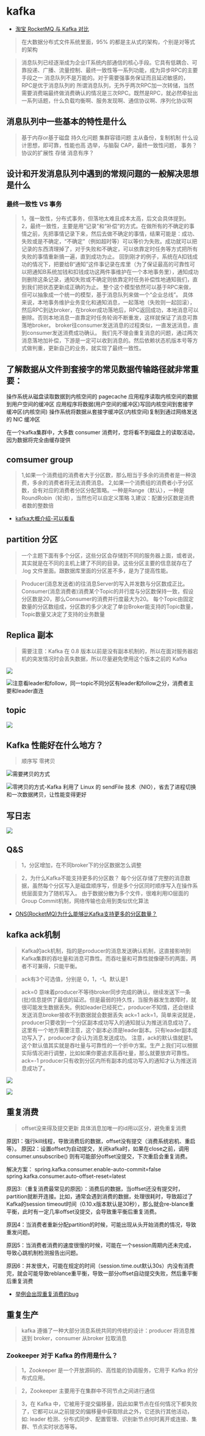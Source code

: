 # kafka

* [淘宝 RocketMQ 与 Kafka 对比](https://toutiao.io/posts/sodl0/preview)

>在大数据分布式文件系统里面，95% 的都是主从式的架构，个别是对等式的架构

>消息队列已经逐渐成为企业IT系统内部通信的核心手段。它具有低耦合、可靠投递、广播、流量控制、最终一致性等一系列功能，成为异步RPC的主要手段之一
>消息队列不是万能的。对于需要强事务保证而且延迟敏感的，RPC是优于消息队列的
>所谓消息队列，无外乎两次RPC加一次转储，当然需要消费端最终做消费确认的情况是三次RPC。既然是RPC，就必然牵扯出一系列话题，什么负载均衡啊、服务发现啊、通信协议啊、序列化协议啊

## 消息队列中一些基本的特性是什么
>基于内存or基于磁盘
>持久化问题
>集群容错问题
>主从备份，复制机制
>什么设计思想，即可靠，性能也高
>选举，与脑裂
>CAP，最终一致性问题，
>事务？
>协议的扩展性
>存储
>消息有序？


## 设计和开发消息队列中遇到的常规问题的一般解决思想是什么

### 最终一致性 VS 事务
>1，强一致性，分布式事务，但落地太难且成本太高，后文会具体提到。
>2，最终一致性，主要是用“记录”和“补偿”的方式。在做所有的不确定的事情之前，先把事情记录下来，然后去做不确定的事情，结果可能是：成功、失败或是不确定，“不确定”（例如超时等）可以等价为失败。成功就可以把记录的东西清理掉了，对于失败和不确定，可以依靠定时任务等方式把所有失败的事情重新搞一遍，直到成功为止。 回到刚才的例子，系统在A扣钱成功的情况下，把要给B“通知”这件事记录在库里（为了保证最高的可靠性可以把通知B系统加钱和扣钱成功这两件事维护在一个本地事务里），通知成功则删除这条记录，通知失败或不确定则依靠定时任务补偿性地通知我们，直到我们把状态更新成正确的为止。 整个这个模型依然可以基于RPC来做，但可以抽象成一个统一的模型，基于消息队列来做一个“企业总线”。 具体来说，本地事务维护业务变化和通知消息，一起落地（失败则一起回滚），然后RPC到达broker，在broker成功落地后，RPC返回成功，本地消息可以删除。否则本地消息一直靠定时任务轮询不断重发，这样就保证了消息可靠落地broker。 broker往consumer发送消息的过程类似，一直发送消息，直到consumer发送消费成功确认。 我们先不理会重复消息的问题，通过两次消息落地加补偿，下游是一定可以收到消息的。然后依赖状态机版本号等方式做判重，更新自己的业务，就实现了最终一致性。


## 了解数据从文件到套接字的常见数据传输路径就非常重要：

操作系统从磁盘读取数据到内核空间的 pagecache
应用程序读取内核空间的数据到用户空间的缓冲区
应用程序将数据(用户空间的缓冲区)写回内核空间到套接字缓冲区(内核空间)
操作系统将数据从套接字缓冲区(内核空间)复制到通过网络发送的 NIC 缓冲区


在一个kafka集群中，大多数 consumer 消费时，您将看不到磁盘上的读取活动，因为数据将完全由缓存提供


## comsumer group
>1,如果一个消费组的消费者大于分区数，那么相当于多余的消费者是一种浪费，多余的消费者将无法消费消息。
>2,如果一个消费组的消费者小于分区数，会有对应的消费者分区分配策略。一种是Range（默认），一种是RoundRobin（轮询），当然也可以自定义策略
>3,建议：配置分区数是消费者数的整数倍

* [kafka大概介绍-可以看看](https://www.cnblogs.com/GrimMjx/p/11523067.html)

## partition 分区
>一个主题下面有多个分区，这些分区会存储到不同的服务器上面，或者说，其实就是在不同的主机上建了不同的目录。这些分区主要的信息就存在了 .log 文件里面。跟数据库里面的分区差不多，是为了提高性能。

>Producer(消息发送者)的往消息Server的写入并发数与分区数成正比。
>Consumer(消息消费者)消费某个Topic的并行度与分区数保持一致，假设分区数是20，那么Consumer的消费并行度最大为20。
>每个Topic由固定数量的分区数组成，分区数的多少决定了单台Broker能支持的Topic数量，Topic数量又决定了支持的业务数量


## Replica 副本
>需要注意：Kafka 在 0.8 版本以前是没有副本机制的，所以在面对服务器宕机的突发情况时会丢失数据，所以尽量避免使用这个版本之前的 Kafka

![](./res/kafka-partition-replica.png "")

![](./res/kafka-replica-leader-follow.png "注意看leader和follow，同一topic不同分区有leader和follow之分，消费者主要和leader直连")

## topic

![](./res/kafka-topic.png "")

## Kafka 性能好在什么地方？
>顺序写
>零拷贝

![](./res/kafka-fs-no-zero-copy.jpg "需要拷贝的方式")

![](./res/kafka-fs-zero-copy.jpg "零拷贝的方式-Kafka 利用了 Linux 的 sendFile 技术（NIO），省去了进程切换和一次数据拷贝，让性能变得更好")

## 写日志

![](./res/kafka_server_write_log.png "")


## Q&S
>1，分区增加，在不同broker下的分区数据怎么调整

>2，为什么Kafka不能支持更多的分区数？
>每个分区存储了完整的消息数据，虽然每个分区写入是磁盘顺序写，但是多个分区同时顺序写入在操作系统层面变为了随机写入。
>由于数据分散为多个文件，很难利用IO层面的Group Commit机制，网络传输也会用到类似优化算法

* [ONS(RocketMQ)为什么能够比Kafka支持更多的分区数量？](https://developer.aliyun.com/article/105)



## kafka ack机制
>Kafka的ack机制，指的是producer的消息发送确认机制，这直接影响到Kafka集群的吞吐量和消息可靠性。而吞吐量和可靠性就像硬币的两面，两者不可兼得，只能平衡。

>ack有3个可选值，分别是 0，1，-1。默认是1

>ack=0
>意味着producer不等待broker同步完成的确认，继续发送下一条(批)信息提供了最低的延迟。但是最弱的持久性，当服务器发生故障时，就很可能发生数据丢失。例如leader已经死亡，producer不知情，还会继续发送消息broker接收不到数据就会数据丢失
>ack=1
>ack=1，简单来说就是，producer只要收到一个分区副本成功写入的通知就认为推送消息成功了。这里有一个地方需要注意，这个副本必须是leader副本。只有leader副本成功写入了，producer才会认为消息发送成功。
注意，ack的默认值就是1。这个默认值其实就是吞吐量与可靠性的一个折中方案。生产上我们可以根据实际情况进行调整，比如如果你要追求高吞吐量，那么就要放弃可靠性。
>ack=-1
>producer只有收到分区内所有副本的成功写入的通知才认为推送消息成功了。



![](./res/kafka-producer-ack.png "")

![](./res/kafka-producer-topic-consumer.png "")

## 重复消费
>offset没来得及提交更新
>具体消息加唯一的id用以区分，避免重复消费


原因1：强行kill线程，导致消费后的数据，offset没有提交（消费系统宕机、重启等）。
原因2：设置offset为自动提交，关闭kafka时，如果在close之前，调用 consumer.unsubscribe() 则有可能部分offset没提交，下次重启会重复消费。

解决方案：
spring.kafka.consumer.enable-auto-commit=false
spring.kafka.consumer.auto-offset-reset=latest

原因3:（重复消费最常见的原因）：消费后的数据，当offset还没有提交时，partition就断开连接。比如，通常会遇到消费的数据，处理很耗时，导致超过了Kafka的session timeout时间（0.10.x版本默认是30秒），那么就会re-blance重平衡，此时有一定几率offset没提交，会导致重平衡后重复消费。

原因4：当消费者重新分配partition的时候，可能出现从头开始消费的情况，导致重发问题。

原因5：当消费者消费的速度很慢的时候，可能在一个session周期内还未完成，导致心跳机制检测报告出问题。

原因6：并发很大，可能在规定的时间（session.time.out默认30s）内没有消费完，就会可能导致reblance重平衡，导致一部分offset自动提交失败，然后重平衡后重复消费


* [举例会出现重复消费的bug](https://zhuanlan.zhihu.com/p/112745985)

## 重复生产


>kafka 遵循了一种大部分消息系统共同的传统的设计：producer 将消息推送到 broker，consumer 从broker 拉取消息

### Zookeeper 对于 Kafka 的作用是什么？
>1，Zookeeper 是一个开放源码的、高性能的协调服务，它用于 Kafka 的分布式应用。

>2，Zookeeper 主要用于在集群中不同节点之间进行通信

>3，在 Kafka 中，它被用于提交偏移量，因此如果节点在任何情况下都失败了，它都可以从之前提交的偏移量中获取除此之外，它还执行其他活动，如: leader 检测、分布式同步、配置管理、识别新节点何时离开或连接、集群、节点实时状态等等。